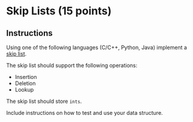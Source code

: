 # Skip Lists (15 points)

## Instructions
Using one of the following languages (C/C++, Python, Java) implement a [skip list](https://en.wikipedia.org/wiki/Skip_list).

The skip list should support the following operations:

* Insertion
* Deletion
* Lookup

The skip list should store `ints`.

Include instructions on how to test and use your data structure.